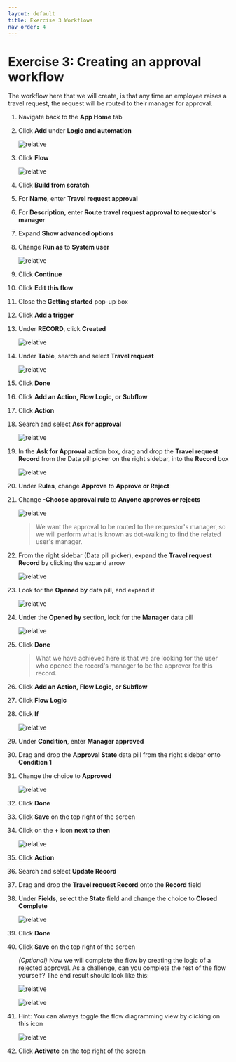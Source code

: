 ```yaml
---
layout: default
title: Exercise 3 Workflows
nav_order: 4
---
```


# Exercise 3: Creating an approval workflow

The workflow here that we will create, is that any time an employee raises a travel request, the request will be routed to their manager for approval.

1. Navigate back to the **App Home** tab

1. Click **Add** under **Logic and automation**

    ![relative](images/addworkflow.png)

1. Click **Flow**

    ![relative](images/clickflow.png)

1. Click **Build from scratch**

1. For **Name**, enter **Travel request approval**

1. For **Description**, enter **Route travel request approval to requestor's manager**

1. Expand **Show advanced options**

1. Change **Run as** to **System user**

    ![relative](images/flowname.png)

1. Click **Continue**

1. Click **Edit this flow**

1. Close the **Getting started** pop-up box

1. Click **Add a trigger**

1. Under **RECORD**, click **Created**

    ![relative](images/addtrigger.png)
    
1. Under **Table**, search and select **Travel request**

    ![relative](images/tableselect.png)

1. Click **Done**

1. Click **Add an Action, Flow Logic, or Subflow**

1. Click **Action**

1. Search and select **Ask for approval**

    ![relative](images/askforapproval.png)

1. In the **Ask for Approval** action box, drag and drop the **Travel request Record** from the Data pill picker on the right sidebar, into the **Record** box

    ![relative](images/dragrecord.png)

1. Under **Rules**, change **Approve** to **Approve or Reject**

1. Change **-Choose approval rule** to **Anyone approves or rejects**

    ![relative](images/afa.png)

    >We want the approval to be routed to the requestor's manager, so we will perform what is known as dot-walking to find the related user's manager.

1. From the right sidebar (Data pill picker), expand the **Travel request Record** by clicking the expand arrow

    ![relative](images/expanddatapill.png)

1. Look for the **Opened by** data pill, and expand it

    ![relative](images/openedby.png)

1. Under the **Opened by** section, look for the **Manager** data pill

    ![relative](images/dropmanager.png)

1. Click **Done**

    >What we have achieved here is that we are looking for the user who opened the record's manager to be the approver for this record.

1. Click **Add an Action, Flow Logic, or Subflow**

1. Click **Flow Logic**

1. Click **If**

    ![relative](images/if.png)

1. Under **Condition**, enter **Manager approved**

1. Drag and drop the **Approval State** data pill from the right sidebar onto **Condition 1**

1. Change the choice to **Approved**

    ![relative](images/stateapproved.png)

1. Click **Done**

1. Click **Save** on the top right of the screen

1. Click on the **+** icon **next to then**

    ![relative](images/thenplus.png)

1. Click **Action**

1. Search and select **Update Record**

1. Drag and drop the **Travel request Record** onto the **Record** field

1. Under **Fields**, select the **State** field and change the choice to **Closed Complete**

    ![relative](images/closedcomplete.png)

1. Click **Done**

1. Click **Save** on the top right of the screen

    *(Optional)* Now we will complete the flow by creating the logic of a rejected approval. As a challenge, can you complete the rest of the flow yourself? The end result should look like this:

    ![relative](images/rejected1.png) 

    ![relative](images/rejected2.png)

1. Hint: You can always toggle the flow diagramming view by clicking on this icon

    ![relative](images/flowdiagram.png)

1. Click **Activate** on the top right of the screen